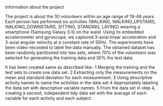 Information about the project

The project is about the 30 volunteers within an age range of 19-48 years. Each person has performed six activities (WALKING, WALKING_UPSTAIRS, WALKING_DOWNSTAIRS, SITTING, STANDING, LAYING) wearing a smartphone (Samsung Galaxy S II) on the waist. Using its embedded accelerometer and gyroscope, we captured 3-axial linear acceleration and 3-axial angular velocity at a constant rate of 50Hz. The experiments have been video-recorded to label the data manually. The obtained dataset has been randomly partitioned into two sets, where 70% of the volunteers was selected for generating the training data and 30% the test data.

It has been created same as described like- 1 Merging the training and the test sets to create one data set. 2 Extracting only the measurements on the mean and standard deviation for each measurement. 3 Using descriptive activity names to name the activities in the data set 4 Appropriately labeling the data set with descriptive variable names. 5 From the data set in step 4, creating a second, independent tidy data set with the average of each variable for each activity and each subject.

